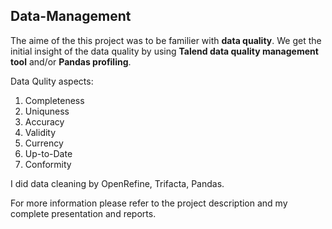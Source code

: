 ## Data-Management


The aime of the this project was to be familier with <b>data quality</b>. We get the initial insight of the data quality by using <b>Talend data quality management tool</b> and/or <b>Pandas profiling</b>. 

Data Qulity aspects:
1. Completeness
2. Uniquness
3. Accuracy
4. Validity
5. Currency
6. Up-to-Date
7. Conformity

I did data cleaning by OpenRefine, Trifacta, Pandas.


For more information please refer to the project description and my complete presentation and reports.
